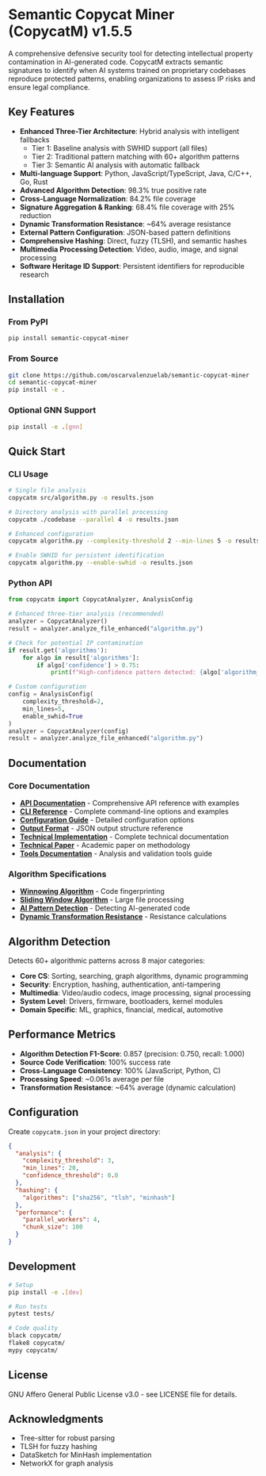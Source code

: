 # Semantic Copycat Miner (CopycatM) v1.5.5

A comprehensive defensive security tool for detecting intellectual property contamination in AI-generated code. CopycatM extracts semantic signatures to identify when AI systems trained on proprietary codebases reproduce protected patterns, enabling organizations to assess IP risks and ensure legal compliance.

## Key Features

- **Enhanced Three-Tier Architecture**: Hybrid analysis with intelligent fallbacks
  - Tier 1: Baseline analysis with SWHID support (all files)
  - Tier 2: Traditional pattern matching with 60+ algorithm patterns
  - Tier 3: Semantic AI analysis with automatic fallback
- **Multi-language Support**: Python, JavaScript/TypeScript, Java, C/C++, Go, Rust
- **Advanced Algorithm Detection**: 98.3% true positive rate
- **Cross-Language Normalization**: 84.2% file coverage
- **Signature Aggregation & Ranking**: 68.4% file coverage with 25% reduction
- **Dynamic Transformation Resistance**: ~64% average resistance
- **External Pattern Configuration**: JSON-based pattern definitions
- **Comprehensive Hashing**: Direct, fuzzy (TLSH), and semantic hashes
- **Multimedia Processing Detection**: Video, audio, image, and signal processing
- **Software Heritage ID Support**: Persistent identifiers for reproducible research

## Installation

### From PyPI
```bash
pip install semantic-copycat-miner
```

### From Source
```bash
git clone https://github.com/oscarvalenzuelab/semantic-copycat-miner
cd semantic-copycat-miner
pip install -e .
```

### Optional GNN Support
```bash
pip install -e .[gnn]
```

## Quick Start

### CLI Usage
```bash
# Single file analysis
copycatm src/algorithm.py -o results.json

# Directory analysis with parallel processing
copycatm ./codebase --parallel 4 -o results.json

# Enhanced configuration
copycatm algorithm.py --complexity-threshold 2 --min-lines 5 -o results.json

# Enable SWHID for persistent identification
copycatm algorithm.py --enable-swhid -o results.json
```

### Python API
```python
from copycatm import CopycatAnalyzer, AnalysisConfig

# Enhanced three-tier analysis (recommended)
analyzer = CopycatAnalyzer()
result = analyzer.analyze_file_enhanced("algorithm.py")

# Check for potential IP contamination
if result.get('algorithms'):
    for algo in result['algorithms']:
        if algo['confidence'] > 0.75:
            print(f"High-confidence pattern detected: {algo['algorithm_subtype']}")

# Custom configuration
config = AnalysisConfig(
    complexity_threshold=2,
    min_lines=5,
    enable_swhid=True
)
analyzer = CopycatAnalyzer(config)
result = analyzer.analyze_file_enhanced("algorithm.py")
```

## Documentation

### Core Documentation
- **[API Documentation](docs/API_DOCUMENTATION.md)** - Comprehensive API reference with examples
- **[CLI Reference](docs/CLI_REFERENCE.md)** - Complete command-line options and examples
- **[Configuration Guide](docs/CONFIGURATION.md)** - Detailed configuration options
- **[Output Format](docs/OUTPUT_FORMAT.md)** - JSON output structure reference
- **[Technical Implementation](docs/COPYCATM_TECHNICAL_IMPLEMENTATION.md)** - Complete technical documentation
- **[Technical Paper](docs/copycatm_technical_paper_v3.md)** - Academic paper on methodology
- **[Tools Documentation](docs/TOOLS.md)** - Analysis and validation tools guide

### Algorithm Specifications
- **[Winnowing Algorithm](docs/WINNOWING.md)** - Code fingerprinting
- **[Sliding Window Algorithm](docs/SLIDING_WINDOW.md)** - Large file processing
- **[AI Pattern Detection](docs/AI_PATTERN_DETECTION.md)** - Detecting AI-generated code
- **[Dynamic Transformation Resistance](docs/DYNAMIC_TRANSFORMATION_RESISTANCE.md)** - Resistance calculations

## Algorithm Detection

Detects 60+ algorithmic patterns across 8 major categories:

- **Core CS**: Sorting, searching, graph algorithms, dynamic programming
- **Security**: Encryption, hashing, authentication, anti-tampering
- **Multimedia**: Video/audio codecs, image processing, signal processing
- **System Level**: Drivers, firmware, bootloaders, kernel modules
- **Domain Specific**: ML, graphics, financial, medical, automotive

## Performance Metrics

- **Algorithm Detection F1-Score**: 0.857 (precision: 0.750, recall: 1.000)
- **Source Code Verification**: 100% success rate
- **Cross-Language Consistency**: 100% (JavaScript, Python, C)
- **Processing Speed**: ~0.061s average per file
- **Transformation Resistance**: ~64% average (dynamic calculation)

## Configuration

Create `copycatm.json` in your project directory:

```json
{
  "analysis": {
    "complexity_threshold": 3,
    "min_lines": 20,
    "confidence_threshold": 0.0
  },
  "hashing": {
    "algorithms": ["sha256", "tlsh", "minhash"]
  },
  "performance": {
    "parallel_workers": 4,
    "chunk_size": 100
  }
}
```

## Development

```bash
# Setup
pip install -e .[dev]

# Run tests
pytest tests/

# Code quality
black copycatm/
flake8 copycatm/
mypy copycatm/
```

## License

GNU Affero General Public License v3.0 - see LICENSE file for details.

## Acknowledgments

- Tree-sitter for robust parsing
- TLSH for fuzzy hashing
- DataSketch for MinHash implementation
- NetworkX for graph analysis